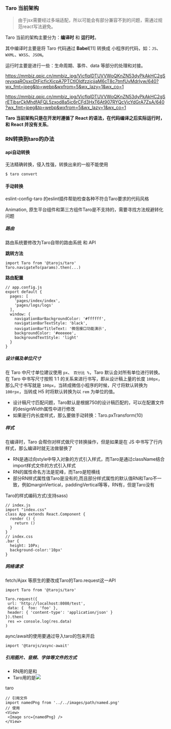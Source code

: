 ### Taro 当前架构

> 由于jsx需要经过多端适配，所以可能会有部分兼容不到的问题，需通过规范react写法避免。

Taro 当前的架构主要分为：**编译时** 和 **运行时**。

其中编译时主要是将 Taro 代码通过 **Babel**[11] 转换成 小程序的代码，如：`JS`、`WXML`、`WXSS`、`JSON`。

运行时主要是进行一些：生命周期、事件、data 等部分的处理和对接。

https://mmbiz.qpic.cn/mmbiz_jpg/VicflqIDTUVVWoQKnZN53dyPkAkHC2gSreyxqaROsxcDtFicficXicpA7PTCtIOldfzzicjjaM6cT8c7tmfUvMdrIyw/640?wx_fmt=jpeg&tp=webp&wxfrom=5&wx_lazy=1&wx_co=1

https://mmbiz.qpic.cn/mmbiz_jpg/VicflqIDTUVVWoQKnZN53dyPkAkHC2gSrETibsrCkMhdfAFQL5zxod8a5ic6rCFd3HxT6At907RYQcVicYdGrA7ZsA/640?wx_fmt=jpeg&tp=webp&wxfrom=5&wx_lazy=1&wx_co=1

**Taro 当前架构只是在开发时遵循了 React 的语法，在代码编译之后实际运行时，和 React 并没有关系**。



### RN转换到taro的办法

#### api自动转换

无法精确转换，侵入性强，转换出来的一般不能使用

```
$ taro convert
```



#### 手动转换

eslint-config-taro 的eslint插件帮助检查各种不符合Taro要求的代码风格

Animation, 原生平台组件和第三方组件Taro是不支持的，需要寻找方法规避转化问题



##### 路由

路由系统要修改为Taro自带的路由系统 和 API

**跳转方法**

```
import Taro from '@tarojs/taro'
Taro.navigateTo(params).then(...)
```

**路由配置**

```
// app.config.js
export default {
  pages: [
    'pages/index/index',
    'pages/logs/logs'
  ],
  window: {
    navigationBarBackgroundColor: '#ffffff',
    navigationBarTextStyle: 'black',
    navigationBarTitleText: '微信接口功能演示',
    backgroundColor: '#eeeeee',
    backgroundTextStyle: 'light'
  }
}
```



##### 设计稿及单位尺寸

在 Taro 中尺寸单位建议使用 `px`、 `百分比 %`，Taro 默认会对所有单位进行转换。在 Taro 中书写尺寸按照 1:1 的关系来进行书写，即从设计稿上量的长度 `100px`，那么尺寸书写就是 `100px`，当转成微信小程序的时候，尺寸将默认转换为 `100rpx`，当转成 H5 时将默认转换为以 `rem` 为单位的值。

- 设计稿尺寸匹配问题，Taro默认是根据750的设计稿匹配的，可以在配置文件的designWidth属性中进行修改
- 如果是行内长度样式，那么要做手动转换：Taro.pxTransform(10)



##### 样式

在编译时，Taro 会帮你对样式做尺寸转换操作，但是如果是在 JS 中书写了行内样式，那么编译时就无法做替换了

- RN是通过向style中导入对象的方式引入样式，而Taro是通过className结合import样式文件的方式引入样式
- RN的属性命名方法是驼峰，而Taro是短横线
- 部分RN样式属性值Taro是没有的,而且部分样式属性的默认值RN和Taro不一致，例如marginVertical，paddingVertical等等，RN有，但是Taro没有

Taro的样式编码方式(支持sass)

```
// index.js
import "index.css"
class App extends React.Component {
  render () {
    return ()
  }
}
// index.css
.bar {
  height: 10Px;
  background-color:'10px'
}
```



##### 网络请求

fetch/Ajax 等原生的要改成Taro的Taro.request这一API

```
import Taro from '@tarojs/taro'
 
Taro.request({
 url: 'http://localhost:8080/test',
 data: {  foo: 'foo' },
 header: { 'content-type': 'application/json' }
}).then(
 res => console.log(res.data)
)
```

aync/await的使用要通过导入taro的包来开启

```
import '@tarojs/async-await' 
```



##### **引用图片、音频、字体等文件的方式** 

- RN用的是<Image source={...} />和<ImageBackground source />
- Taro用的是<Image src={...} />

taro

```
// 引用文件
import namedPng from '../../images/path/named.png'
// 使用
<View>
 <Image src={namedPng} />
</View>
```

